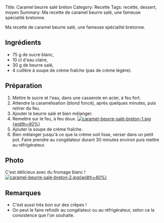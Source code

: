Title: Caramel beurre salé breton
Category: Recette
Tags: recette, dessert, moyen
Summary: Ma recette de caramel beurre salé, une fameuse spécialité bretonne.

Ma recette de caramel beurre salé, une fameuse spécialité bretonne.

## Ingrédients
- 75 g de sucre blanc,
- 10 cl d'eau claire,
- 30 g de beurre salé,
- 4 cuillère à soupe de crème fraîche (pas de crème légère).

## Préparation
1. Mettre le sucre et l'eau, dans une casserole en acier, à feu fort.
2. Attendre la caramélisation (blond foncé), après quelques minutes, puis retirer du feu.
3. Ajouter le beurre salé et bien mélanger.
4. Remettre sur le feu, à feu doux.
   [![caramel-beurre-salé-breton-1.jpg]({filename}images/caramel-beurre-salé-breton-1.jpg){width=40%}]({filename}images/caramel-beurre-salé-breton-1.jpg)
5. Ajouter la soupe de crème fraîche.
6. Bien mélanger jusqu'à ce que la crème soit lisse, verser dans un petit pot. Faire prendre au congélateur durant 30 minutes environ puis mettre au réfrigérateur.

## Photo
C'est délicieux avec du fromage blanc !
[![caramel-beurre-salé-breton-2.jpg]({filename}images/caramel-beurre-salé-breton-2.jpg){width=40%}]({filename}images/caramel-beurre-salé-breton-2.jpg)

## Remarques
- C'est aussi très bon sur des crêpes !
- On peut le faire refoidir au congélateur ou au réfrigérateur, selon ce la consistence que l'on souhaite.
